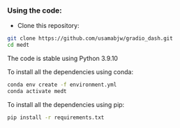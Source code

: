 ### Using the code:

- Clone this repository:
```bash
git clone https://github.com/usamabjw/gradio_dash.git
cd medt
```

The code is stable using Python 3.9.10

To install all the dependencies using conda:

```bash
conda env create -f environment.yml
conda activate medt
```

To install all the dependencies using pip:

```bash
pip install -r requirements.txt
```